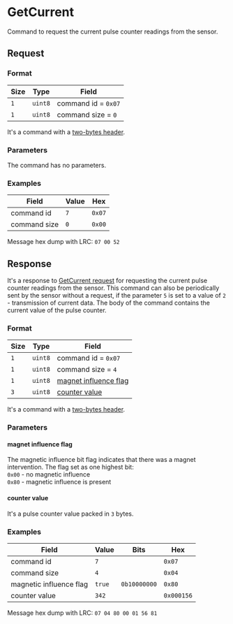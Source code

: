 # GetCurrent

Command to request the current pulse counter readings from the sensor.


## Request

### Format

| Size | Type    | Field               |
| ---- | ------- | ------------------- |
| `1`  | `uint8` | command id = `0x07` |
| `1`  | `uint8` | command size = `0`  |

It's a command with a [two-bytes header](../message.md#command-with-a-two-bytes-header).

### Parameters

The command has no parameters.

### Examples

| Field        | Value | Hex    |
| ------------ | ----- | ------ |
| command id   | `7`   | `0x07` |
| command size | `0`   | `0x00` |

Message hex dump with LRC: `07 00 52`


## Response

It's a response to [GetCurrent request](./GetCurrent.md#request) for requesting the current pulse counter readings from the sensor.
This command can also be periodically sent by the sensor without a request, if the parameter `5` is set to a value of `2` - transmission of current data.
The body of the command contains the current value of the pulse counter.

### Format

| Size | Type    | Field                                           |
| ---- | ------- | ----------------------------------------------- |
| `1`  | `uint8` | command id = `0x07`                             |
| `1`  | `uint8` | command size = `4`                              |
| `1`  | `uint8` | [magnet influence flag](#magnet-influence-flag) |
| `3`  | `uint8` | [counter value](#counter-value)                 |

It's a command with a [two-bytes header](../message.md#command-with-a-two-bytes-header).

### Parameters

#### **magnet influence flag**

The magnetic influence bit flag indicates that there was a magnet intervention.
The flag set as one highest bit:
<br>
`0x00` - no magnetic influence
<br>
`0x80` - magnetic influence is present

#### **counter value**

It's a pulse counter value packed in `3` bytes.

### Examples

| Field                   | Value  | Bits         | Hex        |
| ----------------------- | ------ | ------------ | ---------- |
| command id              | `7`    |              | `0x07`     |
| command size            | `4`    |              | `0x04`     |
| magnetic influence flag | `true` | `0b10000000` | `0x80`     |
| counter value           | `342`  |              | `0x000156` |

Message hex dump with LRC: `07 04 80 00 01 56 81`
